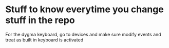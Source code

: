 # Stuff to know everytime you change stuff in the repo

For the dygma keyboard, go to devices and make sure modify events and treat as built in keyboard is activated
